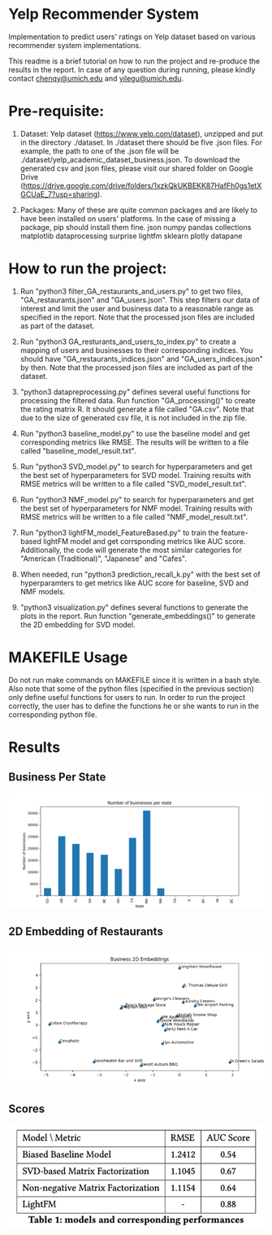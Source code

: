 # Yelp Recommender System

Implementation to predict users' ratings on Yelp dataset based on various recommender system implementations.

This readme is a brief tutorial on how to run the project and re-produce the results in the report. In case of any question during running, please kindly contact chenqy@umich.edu and yilegu@umich.edu.

# Pre-requisite:

1. Dataset: Yelp dataset (https://www.yelp.com/dataset), unzipped and put in the directory ./dataset. In ./dataset there should be five .json files. For example, the path to one of the .json file will be ./dataset/yelp_academic_dataset_business.json. To download the generated csv and json files, please visit our shared folder on Google Drive (https://drive.google.com/drive/folders/1xzkQkUKBEKK87HafFh0gs1etXGCUaE_7?usp=sharing).

2. Packages: Many of these are quite common packages and are likely to have been installed on users' platforms. In the case of missing a package, pip should install them fine.
	json
	numpy
	pandas
	collections
	matplotlib
	dataprocessing
	surprise
	lightfm
	sklearn
	plotly
	datapane

# How to run the project:

1. Run "python3 filter_GA_restaurants_and_users.py" to get two files, "GA_restaurants.json" and "GA_users.json". This step filters our data of interest and limit the user and business data to a reasonable range as specified in the report. Note that the processed json files are included as part of the dataset.

2. Run "python3 GA_resturants_and_users_to_index.py" to create a mapping of users and businesses to their corresponding indices. You should have "GA_restaurants_indices.json" and "GA_users_indices.json" by then. Note that the processed json files are included as part of the dataset.

3. "python3 datapreprocessing.py" defines several useful functions for processing the filtered data. Run function "GA_processing()" to create the rating matrix R. It should generate a file called "GA.csv". Note that due to the size of generated csv file, it is not included in the zip file.

4. Run "python3 baseline_model.py" to use the baseline model and get corresponding metrics like RMSE. The results will be written to a file called "baseline_model_result.txt". 

5. Run "python3 SVD_model.py" to search for hyperparameters and get the best set of hyperparameters for SVD model. Training results with RMSE metrics will be written to a file called "SVD_model_result.txt".

6. Run "python3 NMF_model.py" to search for hyperparameters and get the best set of hyperparameters for NMF model. Training results with RMSE metrics will be written to a file called "NMF_model_result.txt".

7. Run "python3 lightFM_model_FeatureBased.py" to train the feature-based lightFM model and get corrsponding metrics like AUC score. Additionally, the code will generate the most similar categories for "American (Traditional)", "Japanese" and "Cafes".

8. When needed, run "python3 prediction_recall_k.py" with the best set of hyperparamters to get metrics like AUC score for baseline, SVD and NMF models.

9. "python3 visualization.py" defines several functions to generate the plots in the report. Run function "generate_embeddings()" to generate the 2D embedding for SVD model.

# MAKEFILE Usage

Do not run make commands on MAKEFILE since it is written in a bash style. Also note that some of the python files (specified in the previous section) only define useful functions for users to run. In order to run the project correctly, the user has to define the functions he or she wants to run in the corresponding python file.

# Results

## Business Per State

![](./plots/business_per_state_new.png)

## 2D Embedding of Restaurants

![](./plots/embeddings_new.png)

## Scores

![](./plots/scores.png)